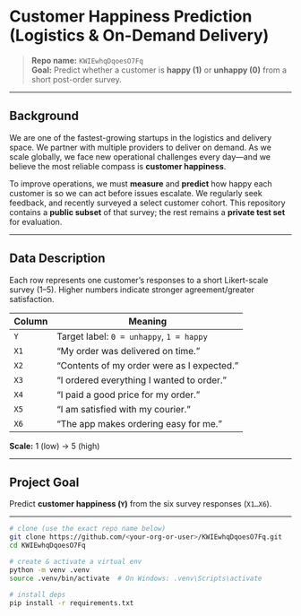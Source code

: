 # Customer Happiness Prediction (Logistics & On-Demand Delivery)

> **Repo name:** `KWIEwhqDqoesO7Fq`  
> **Goal:** Predict whether a customer is **happy (1)** or **unhappy (0)** from a short post-order survey.

---

## Background

We are one of the fastest-growing startups in the logistics and delivery space. We partner with multiple providers to deliver on demand. As we scale globally, we face new operational challenges every day—and we believe the most reliable compass is **customer happiness**.

To improve operations, we must **measure** and **predict** how happy each customer is so we can act before issues escalate. We regularly seek feedback, and recently surveyed a select customer cohort. This repository contains a **public subset** of that survey; the rest remains a **private test set** for evaluation.

---

## Data Description

Each row represents one customer’s responses to a short Likert-scale survey (1–5). Higher numbers indicate stronger agreement/greater satisfaction.

| Column | Meaning |
| --- | --- |
| `Y` | Target label: `0 = unhappy`, `1 = happy` |
| `X1` | “My order was delivered on time.” |
| `X2` | “Contents of my order were as I expected.” |
| `X3` | “I ordered everything I wanted to order.” |
| `X4` | “I paid a good price for my order.” |
| `X5` | “I am satisfied with my courier.” |
| `X6` | “The app makes ordering easy for me.” |

**Scale:** 1 (low) → 5 (high)



---

## Project Goal

Predict **customer happiness (`Y`)** from the six survey responses (`X1…X6`).

---





```bash
# clone (use the exact repo name below)
git clone https://github.com/<your-org-or-user>/KWIEwhqDqoesO7Fq.git
cd KWIEwhqDqoesO7Fq

# create & activate a virtual env
python -m venv .venv
source .venv/bin/activate  # On Windows: .venv\Scripts\activate

# install deps
pip install -r requirements.txt
